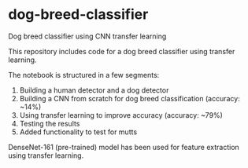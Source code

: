 # dog-breed-classifier
Dog breed classifier using CNN transfer learning

This repository includes code for a dog breed classifier using transfer learning.

The notebook is structured in a few segments:
1. Building a human detector and a dog detector
2. Building a CNN from scratch for dog breed classification (accuracy: ~14%)
3. Using transfer learning to improve accuracy (accuracy: ~79%)
4. Testing the results
5. Added functionality to test for mutts

DenseNet-161 (pre-trained) model has been used for feature extraction using transfer learning.
